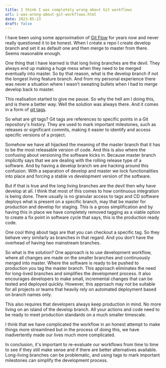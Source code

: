 ```yaml
---
title: I think I was completely wrong about Git workflows
url: i-was-wrong-about-git-workflows.html
date: 2023-05-23
draft: false
---
```


I have been using some approximation of [Git Flow](https://jeffkreeftmeijer.com/git-flow/) for years now and never really questioned it to be honest. When I create a repo I create develop branch and set it as default one and then merge to master from there. Seems reasonable enough.

One thing that I have learned is that long living branches are the devil. They always end up making a huge mess when they need to be merged eventually into master. So by that reason, what is the develop branch if not the longest living feature branch. And from my personal experience there was never a situation where I wasn’t sweating bullets when I had to merge develop back to master.

This realisation started to give me pause. So why the hell am I doing this, and is there a better way. Well the solution was always there. And it comes in a form of [git tags](https://git-scm.com/book/en/v2/Git-Basics-Tagging).

So what are git tags? Git tags are references to specific points in a Git repository's history. They are used to mark important milestones, such as releases or significant commits, making it easier to identify and access specific versions of a project.

Somehow we have all hijacked the meaning of the master branch that it has to be the most releasable version of code. And this is also where the confusing about versioning the software kicks in. Because master branch implicitly says that we are dealing with the rolling release type of a software. And by having a develop branch we are hacking around this confusion. With a separation of develop and master we lock functionalities into place and forcing a stable vs development version of the software.

But if that is true and the long living branches are the devil then why have develop at all. I think that most of this comes to how continuous integration is being done. There usually is no granular access to tags and CD software deploys what is present on a specific branch, may that be master for production and develop for staging. This is a gross simplification and by having this in place we have completely removed tagging as a viable option to create a fix point in software cycle that says, this is the production ready code.

One cool thing about tags are that you can checkout a specific tag. So they behave very similarly as branches in that regard. And you don’t have the overhead of having two mainstream branches.

So what is the solution? One approach is to use development workflow, where all changes are made on the smaller branches and continuously merged into master. Where the software is ready to be pushed to production you tag the master branch. This approach eliminates the need for long-lived branches and simplifies the development process. It also encourages developers to make small, incremental changes that can be tested and deployed quickly. However, this approach may not be suitable for all projects or teams that heavily rely on automated deployment based on branch names only.

This also requires that developers always keep production in mind. No more living on an island of the develop branch. All your actions and code need to be ready to meet production standards on a much smaller timescale.

I think that we have complicated the workflow in an honest attempt to make things more streamlined but in the process of doing this, we have inadvertently made our lives much more complicated.

In conclusion, it's important to re-evaluate our workflows from time to time to see if they still make sense and if there are better alternatives available. Long-living branches can be problematic, and using tags to mark important milestones can simplify the development process.
